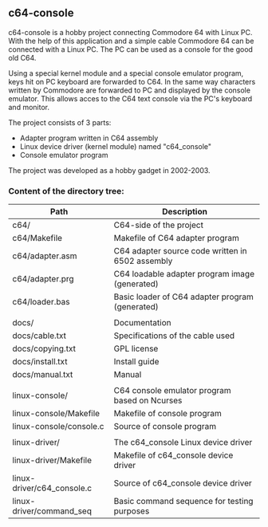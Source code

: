 ## c64-console

c64-console is a hobby project connecting Commodore 64 with Linux PC. With the help of this application and a simple cable Commodore 64 can be connected with a Linux PC. The PC can be used as a console for the good old C64.

Using a special kernel module and a special console emulator program, keys hit on PC keyboard are forwarded to C64. In the same way characters written by Commodore are forwarded to PC and displayed by the console emulator. This allows acces to the C64 text console via the PC's keyboard and monitor.

The project consists of 3 parts:
- Adapter program written in C64 assembly
- Linux device driver (kernel module) named "c64_console"
- Console emulator program

The project was developed as a hobby gadget in 2002-2003.

### Content of the directory tree:

|       Path        |                  Description                     |
| ----------------- | ------------------------------------------------ |
| c64/              | C64-side of the project                          |
| c64/Makefile      | Makefile of C64 adapter program                  |
| c64/adapter.asm   | C64 adapter source code written in 6502 assembly |
| c64/adapter.prg   | C64 loadable adapter program image (generated)   |
| c64/loader.bas    | Basic loader of C64 adapter program (generated)  |
|                   |                                  |
| docs/             | Documentation                    |
| docs/cable.txt    | Specifications of the cable used |
| docs/copying.txt  | GPL license                      |
| docs/install.txt  | Install guide                    |
| docs/manual.txt   | Manual                           |
|                            |                                               |
| linux-console/             | C64 console emulator program based on Ncurses |
| linux-console/Makefile     | Makefile of console program                   |
| linux-console/console.c    | Source of console program                     |
|                            |                                               |
| linux-driver/              | The c64_console Linux device driver         |
| linux-driver/Makefile      | Makefile of c64_console device driver       |
| linux-driver/c64_console.c | Source of c64_console device driver         |
| linux-driver/command_seq   | Basic command sequence for testing purposes |

